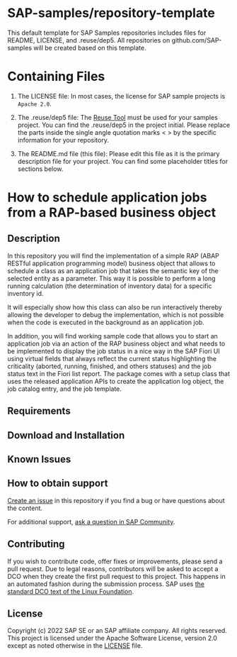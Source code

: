 # SAP-samples/repository-template
This default template for SAP Samples repositories includes files for README, LICENSE, and .reuse/dep5. All repositories on github.com/SAP-samples will be created based on this template.

# Containing Files

1. The LICENSE file:
In most cases, the license for SAP sample projects is `Apache 2.0`.

2. The .reuse/dep5 file: 
The [Reuse Tool](https://reuse.software/) must be used for your samples project. You can find the .reuse/dep5 in the project initial. Please replace the parts inside the single angle quotation marks < > by the specific information for your repository.

3. The README.md file (this file):
Please edit this file as it is the primary description file for your project. You can find some placeholder titles for sections below.

# How to schedule application jobs from a RAP-based business object

<!--- Register repository https://api.reuse.software/register, then add REUSE badge:
[![REUSE status](https://api.reuse.software/badge/github.com/SAP-samples/REPO-NAME)](https://api.reuse.software/info/github.com/SAP-samples/REPO-NAME)
-->

## Description
<!-- Please include SEO-friendly description -->
In this repository you will find the implementation of a simple RAP (ABAP RESTful application programming model) business object that allows to schedule a class as an application job that takes the semantic key of the selected entity as a parameter. This way it is possible to perform a long running calculation (the determination of inventory data) for a specific inventory id.

It will especially show how this class can also be run interactively thereby allowing the developer to debug the implementation, which is not possible when the code is executed in the background as an application job.

In addition, you will find working sample code that allows you to start an application job via an action of the RAP business object and what needs to be implemented to display the job status in a nice way in the SAP Fiori UI using virtual fields that always reflect the current status highlighting the criticality (aborted, running, finished, and others statuses) and the job status text in the Fiori list report. The package comes with a setup class that uses the released application APIs to create the application log object, the job catalog entry, and the job template.

## Requirements

## Download and Installation

## Known Issues
<!-- You may simply state "No known issues. -->

## How to obtain support
[Create an issue](https://github.com/SAP-samples/<repository-name>/issues) in this repository if you find a bug or have questions about the content.
 
For additional support, [ask a question in SAP Community](https://answers.sap.com/questions/ask.html).

## Contributing
If you wish to contribute code, offer fixes or improvements, please send a pull request. Due to legal reasons, contributors will be asked to accept a DCO when they create the first pull request to this project. This happens in an automated fashion during the submission process. SAP uses [the standard DCO text of the Linux Foundation](https://developercertificate.org/).

## License
Copyright (c) 2022 SAP SE or an SAP affiliate company. All rights reserved. This project is licensed under the Apache Software License, version 2.0 except as noted otherwise in the [LICENSE](LICENSE) file.

